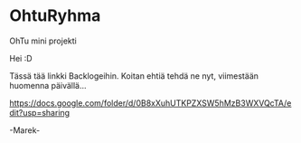 OhtuRyhma
=========

OhTu mini projekti

Hei :D

Tässä tää linkki Backlogeihin. Koitan ehtiä tehdä ne nyt, viimestään huomenna päivällä...

https://docs.google.com/folder/d/0B8xXuhUTKPZXSW5hMzB3WXVQcTA/edit?usp=sharing

-Marek-
